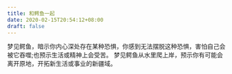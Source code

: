 ```yaml
---
title: 和鳄鱼一起
date: 2020-02-15T20:54:12+08:00
draft: false
---
```


梦见鳄鱼，暗示你内心深处存在某种恐惧，你感到无法摆脱这种恐惧，害怕自己会被它吞噬;也预示生活或精神上会受苦。
梦见鳄鱼从水里爬上岸，预示你有可能会离开原地，开拓新生活或事业的新疆域。
